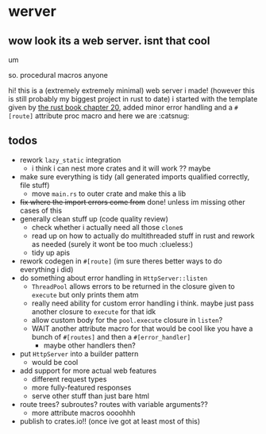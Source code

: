 # werver

## wow look its a web server. isnt that cool

um

so. procedural macros anyone

hi! this is a (extremely extremely minimal) web server i made! (however this is still probably my biggest project in rust to date)
i started with the template given by [the rust book chapter 20](https://doc.rust-lang.org/stable/book/ch20-00-final-project-a-web-server.html), added minor error handling and a `#[route]` attribute proc macro and here we are :catsnug:

## todos

- rework `lazy_static` integration
  - i think i can nest more crates and it will work ?? maybe
- make sure everything is tidy (all generated imports qualified correctly, file stuff)
  - move `main.rs` to outer crate and make this a lib
- ~~fix where the import errors come from~~ done! unless im missing other cases of this
- generally clean stuff up (code quality review)
  - check whether i actually need all those `clone`s
  - read up on how to actually do multithreaded stuff in rust and rework as needed (surely it wont be too much :clueless:)
  - tidy up apis
- rework codegen in `#[route]` (im sure theres better ways to do everything i did)
- do something about error handling in `HttpServer::listen`
  - `ThreadPool` allows errors to be returned in the closure given to `execute` but only prints them atm
  - really need ability for custom error handling i think. maybe just pass another closure to `execute` for that idk
  - allow custom body for the `pool.execute` closure in `listen`?
  - WAIT another attribute macro for that would be cool like you have a bunch of `#[routes]` and then a `#[error_handler]`
    - maybe other handlers then?
- put `HttpServer` into a builder pattern
  - would be cool
- add support for more actual web features
  - different request types
  - more fully-featured responses
  - serve other stuff than just bare html
- route trees? subroutes? routes with variable arguments??
  - more attribute macros oooohhh
- publish to crates.io!! (once ive got at least most of this)
